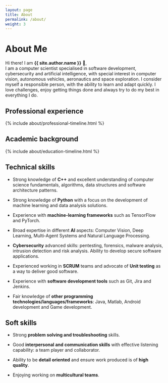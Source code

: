 ```yaml
---
layout: page
title: About
permalink: /about/
weight: 3
---
```


# **About Me**

Hi there! I am **{{ site.author.name }}** :wave:,<br>
I am a computer scientist specialised in software development, cybersecurity and artificial intelligence, with special interest in computer vision, autonomous vehicles, aeronautics and space exploration. I consider myself a responsible person, with the ability to learn and adapt quickly. I love challenges, enjoy getting things done and always try to do my best in everything I do.

## **Professional experience**
<div class="row">
{% include about/professional-timeline.html %}
</div>

## **Academic background**
<div class="row">
{% include about/education-timeline.html %}
</div>

## **Technical skills**

- Strong knowledge of **C++** and excellent understanding of computer science fundamentals, algorithms, data structures and software architecture patterns.

- Strong knowledge of **Python** with a focus on the development of machine learning and data analysis solutions.

- Experience with **machine-learning frameworks** such as TensorFlow and PyTorch.

- Broad expertise in different **AI** aspects: Computer Vision, Deep Learning, Multi-Agent Systems and Natural Language Processing.

- **Cybersecurity** advanced skills: pentesting, forensics, malware analysis, intrusion detection and risk analysis. Ability to develop secure software applications.

- Experienced working in **SCRUM** teams and advocate of **Unit testing** as a way to deliver good software.

- Experience with **software development tools** such as Git, Jira and Jenkins.

- Fair knowledge of **other programming technologies/languages/frameworks**: Java, Matlab, Android development and Game development.

## **Soft skills**

- Strong **problem solving and troubleshooting** skills.

- Good **interpersonal and communication skills** with effective listening capability: a team player and collaborator.

- Ability to be **detail oriented** and ensure work produced is of **high quality**.

- Enjoying working on **multicultural teams**.
